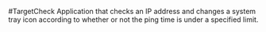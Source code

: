 #TargetCheck
Application that checks an IP address and changes a system tray icon according to whether or not the ping time is under a specified limit.